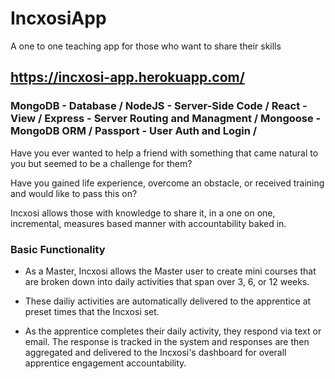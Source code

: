 # IncxosiApp
A one to one teaching app for those who want to share their skills

## https://incxosi-app.herokuapp.com/

### MongoDB - Database / NodeJS - Server-Side Code / React - View / Express - Server Routing and Managment / Mongoose - MongoDB ORM / Passport - User Auth and Login / 

Have you ever wanted to help a friend with something that came natural to you but seemed to be a challenge for them?

Have you gained life experience, overcome an obstacle, or received training and would like to pass this on?

Incxosi allows those with knowledge to share it, in a one on one, incremental, measures based manner with accountability baked in.

### Basic Functionality

- As a Master, Incxosi allows the Master user to create mini courses that are broken down into daily activities that span over 3, 6, or 12 weeks.

- These dailiy activities are automatically delivered to the apprentice at preset times that the Incxosi set.

- As the apprentice completes their daily activity, they respond via text or email. The response is tracked in the system and responses are then aggregated and delivered to the Incxosi's dashboard for overall apprentice engagement accountability.
